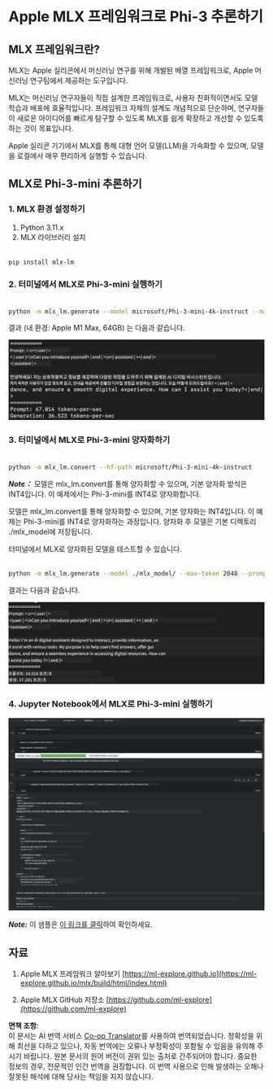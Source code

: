 <!--
CO_OP_TRANSLATOR_METADATA:
{
  "original_hash": "dcb656f3d206fc4968e236deec5d4384",
  "translation_date": "2025-05-08T06:01:12+00:00",
  "source_file": "md/01.Introduction/03/MLX_Inference.md",
  "language_code": "ko"
}
-->
# **Apple MLX 프레임워크로 Phi-3 추론하기**

## **MLX 프레임워크란?**

MLX는 Apple 실리콘에서 머신러닝 연구를 위해 개발된 배열 프레임워크로, Apple 머신러닝 연구팀에서 제공하는 도구입니다.

MLX는 머신러닝 연구자들이 직접 설계한 프레임워크로, 사용자 친화적이면서도 모델 학습과 배포에 효율적입니다. 프레임워크 자체의 설계도 개념적으로 단순하며, 연구자들이 새로운 아이디어를 빠르게 탐구할 수 있도록 MLX를 쉽게 확장하고 개선할 수 있도록 하는 것이 목표입니다.

Apple 실리콘 기기에서 MLX를 통해 대형 언어 모델(LLM)을 가속화할 수 있으며, 모델을 로컬에서 매우 편리하게 실행할 수 있습니다.

## **MLX로 Phi-3-mini 추론하기**

### **1. MLX 환경 설정하기**

1. Python 3.11.x
2. MLX 라이브러리 설치


```bash

pip install mlx-lm

```

### **2. 터미널에서 MLX로 Phi-3-mini 실행하기**


```bash

python -m mlx_lm.generate --model microsoft/Phi-3-mini-4k-instruct --max-token 2048 --prompt  "<|user|>\nCan you introduce yourself<|end|>\n<|assistant|>"

```

결과 (내 환경: Apple M1 Max, 64GB) 는 다음과 같습니다.

![Terminal](../../../../../translated_images/01.5cf57df8f7407cf9281c0237f4e69c3728b8817253aad0835d14108b07c83c88.ko.png)

### **3. 터미널에서 MLX로 Phi-3-mini 양자화하기**


```bash

python -m mlx_lm.convert --hf-path microsoft/Phi-3-mini-4k-instruct

```

***Note：*** 모델은 mlx_lm.convert를 통해 양자화할 수 있으며, 기본 양자화 방식은 INT4입니다. 이 예제에서는 Phi-3-mini를 INT4로 양자화합니다.

모델은 mlx_lm.convert를 통해 양자화할 수 있으며, 기본 양자화는 INT4입니다. 이 예제는 Phi-3-mini를 INT4로 양자화하는 과정입니다. 양자화 후 모델은 기본 디렉토리 ./mlx_model에 저장됩니다.

터미널에서 MLX로 양자화된 모델을 테스트할 수 있습니다.


```bash

python -m mlx_lm.generate --model ./mlx_model/ --max-token 2048 --prompt  "<|user|>\nCan you introduce yourself<|end|>\n<|assistant|>"

```

결과는 다음과 같습니다.

![INT4](../../../../../translated_images/02.7b188681a8eadbc111aba8d8006e4b3671788947a99a46329261e169dd2ec29f.ko.png)


### **4. Jupyter Notebook에서 MLX로 Phi-3-mini 실행하기**


![Notebook](../../../../../translated_images/03.b9705a3a5aaa89f9eb0ca04c1a4565dfe4a5e8cc68604227d2eab149fef1d3c7.ko.png)

***Note:*** 이 샘플은 [이 링크를 클릭](../../../../../code/03.Inference/MLX/MLX_DEMO.ipynb)하여 확인하세요.


## **자료**

1. Apple MLX 프레임워크 알아보기 [https://ml-explore.github.io](https://ml-explore.github.io/mlx/build/html/index.html)

2. Apple MLX GitHub 저장소 [https://github.com/ml-explore](https://github.com/ml-explore)

**면책 조항**:  
이 문서는 AI 번역 서비스 [Co-op Translator](https://github.com/Azure/co-op-translator)를 사용하여 번역되었습니다. 정확성을 위해 최선을 다하고 있으나, 자동 번역에는 오류나 부정확성이 포함될 수 있음을 유의해 주시기 바랍니다. 원본 문서의 원어 버전이 권위 있는 출처로 간주되어야 합니다. 중요한 정보의 경우, 전문적인 인간 번역을 권장합니다. 이 번역 사용으로 인해 발생하는 오해나 잘못된 해석에 대해 당사는 책임을 지지 않습니다.